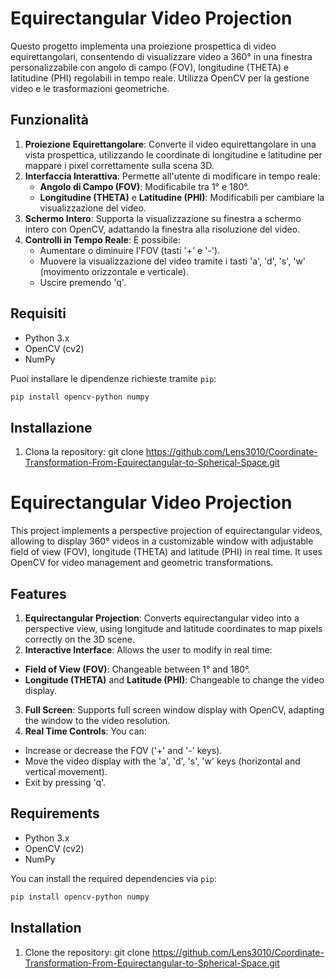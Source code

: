 # Equirectangular Video Projection

Questo progetto implementa una proiezione prospettica di video equirettangolari, consentendo di visualizzare video a 360° in una finestra personalizzabile con angolo di campo (FOV), longitudine (THETA) e latitudine (PHI) regolabili in tempo reale. Utilizza OpenCV per la gestione video e le trasformazioni geometriche.

## Funzionalità

1. **Proiezione Equirettangolare**: Converte il video equirettangolare in una vista prospettica, utilizzando le coordinate di longitudine e latitudine per mappare i pixel correttamente sulla scena 3D.
2. **Interfaccia Interattiva**: Permette all'utente di modificare in tempo reale:
   - **Angolo di Campo (FOV)**: Modificabile tra 1° e 180°.
   - **Longitudine (THETA)** e **Latitudine (PHI)**: Modificabili per cambiare la visualizzazione del video.
3. **Schermo Intero**: Supporta la visualizzazione su finestra a schermo intero con OpenCV, adattando la finestra alla risoluzione del video.
4. **Controlli in Tempo Reale**: È possibile:
   - Aumentare o diminuire l'FOV (tasti '+' e '-').
   - Muovere la visualizzazione del video tramite i tasti 'a', 'd', 's', 'w' (movimento orizzontale e verticale).
   - Uscire premendo 'q'.

## Requisiti

- Python 3.x
- OpenCV (cv2)
- NumPy

Puoi installare le dipendenze richieste tramite `pip`:

```bash
pip install opencv-python numpy
```

## Installazione

1. Clona la repository:
   git clone https://github.com/Lens3010/Coordinate-Transformation-From-Equirectangular-to-Spherical-Space.git




   

# Equirectangular Video Projection

This project implements a perspective projection of equirectangular videos, allowing to display 360° videos in a customizable window with adjustable field of view (FOV), longitude (THETA) and latitude (PHI) in real time. It uses OpenCV for video management and geometric transformations.

## Features

1. **Equirectangular Projection**: Converts equirectangular video into a perspective view, using longitude and latitude coordinates to map pixels correctly on the 3D scene.
2. **Interactive Interface**: Allows the user to modify in real time:
- **Field of View (FOV)**: Changeable between 1° and 180°.
- **Longitude (THETA)** and **Latitude (PHI)**: Changeable to change the video display.
3. **Full Screen**: Supports full screen window display with OpenCV, adapting the window to the video resolution.
4. **Real Time Controls**: You can:
- Increase or decrease the FOV ('+' and '-' keys).
- Move the video display with the 'a', 'd', 's', 'w' keys (horizontal and vertical movement).
- Exit by pressing 'q'.

## Requirements

- Python 3.x
- OpenCV (cv2)
- NumPy

You can install the required dependencies via `pip`:

```bash
pip install opencv-python numpy
```
## Installation

1. Clone the repository:
   git clone https://github.com/Lens3010/Coordinate-Transformation-From-Equirectangular-to-Spherical-Space.git

   
